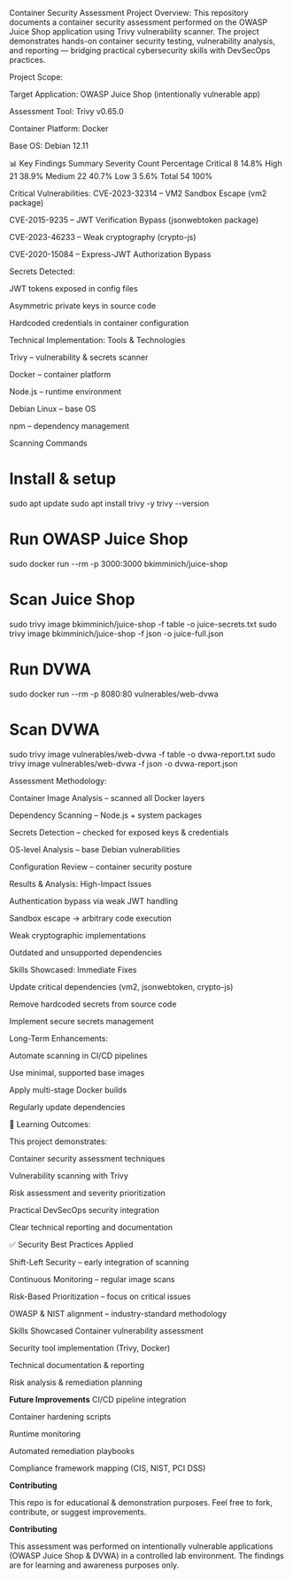 Container Security Assessment Project
 Overview:
This repository documents a container security assessment performed on the OWASP Juice Shop application using Trivy vulnerability scanner.
The project demonstrates hands-on container security testing, vulnerability analysis, and reporting — bridging practical cybersecurity skills with DevSecOps practices.

 Project Scope:

Target Application: OWASP Juice Shop (intentionally vulnerable app)

Assessment Tool: Trivy v0.65.0

Container Platform: Docker

Base OS: Debian 12.11


📊 Key Findings Summary
Severity	Count	Percentage
Critical	8	14.8%
High	21	38.9%
Medium	22	40.7%
Low	3	5.6%
Total	54	100%

 Critical Vulnerabilities:
CVE-2023-32314 – VM2 Sandbox Escape (vm2 package)

CVE-2015-9235 – JWT Verification Bypass (jsonwebtoken package)

CVE-2023-46233 – Weak cryptography (crypto-js)

CVE-2020-15084 – Express-JWT Authorization Bypass

 Secrets Detected:

JWT tokens exposed in config files

Asymmetric private keys in source code

Hardcoded credentials in container configuration

 Technical Implementation:
Tools & Technologies

Trivy – vulnerability & secrets scanner

Docker – container platform

Node.js – runtime environment

Debian Linux – base OS

npm – dependency management

Scanning Commands
# Install & setup
sudo apt update
sudo apt install trivy -y
trivy --version

# Run OWASP Juice Shop
sudo docker run --rm -p 3000:3000 bkimminich/juice-shop

# Scan Juice Shop
sudo trivy image bkimminich/juice-shop -f table -o juice-secrets.txt
sudo trivy image bkimminich/juice-shop -f json -o juice-full.json

# Run DVWA
sudo docker run --rm -p 8080:80 vulnerables/web-dvwa

# Scan DVWA
sudo trivy image vulnerables/web-dvwa -f table -o dvwa-report.txt
sudo trivy image vulnerables/web-dvwa -f json -o dvwa-report.json

 Assessment Methodology:

Container Image Analysis – scanned all Docker layers

Dependency Scanning – Node.js + system packages

Secrets Detection – checked for exposed keys & credentials

OS-level Analysis – base Debian vulnerabilities

Configuration Review – container security posture

 Results & Analysis:
High-Impact Issues

Authentication bypass via weak JWT handling

Sandbox escape → arbitrary code execution

Weak cryptographic implementations

Outdated and unsupported dependencies

Skills Showcased:
Immediate Fixes

Update critical dependencies (vm2, jsonwebtoken, crypto-js)

Remove hardcoded secrets from source code

Implement secure secrets management

Long-Term Enhancements:

Automate scanning in CI/CD pipelines

Use minimal, supported base images

Apply multi-stage Docker builds

Regularly update dependencies

📘 Learning Outcomes:

This project demonstrates:

Container security assessment techniques

Vulnerability scanning with Trivy

Risk assessment and severity prioritization

Practical DevSecOps security integration

Clear technical reporting and documentation

✅ Security Best Practices Applied

Shift-Left Security – early integration of scanning

Continuous Monitoring – regular image scans

Risk-Based Prioritization – focus on critical issues

OWASP & NIST alignment – industry-standard methodology

 Skills Showcased
Container vulnerability assessment

Security tool implementation (Trivy, Docker)

Technical documentation & reporting

Risk analysis & remediation planning

**Future Improvements**
CI/CD pipeline integration

Container hardening scripts

Runtime monitoring

Automated remediation playbooks

Compliance framework mapping (CIS, NIST, PCI DSS)

 **Contributing**

This repo is for educational & demonstration purposes.
Feel free to fork, contribute, or suggest improvements.

**Contributing**

This assessment was performed on intentionally vulnerable applications (OWASP Juice Shop & DVWA) in a controlled lab environment.
The findings are for learning and awareness purposes only.
